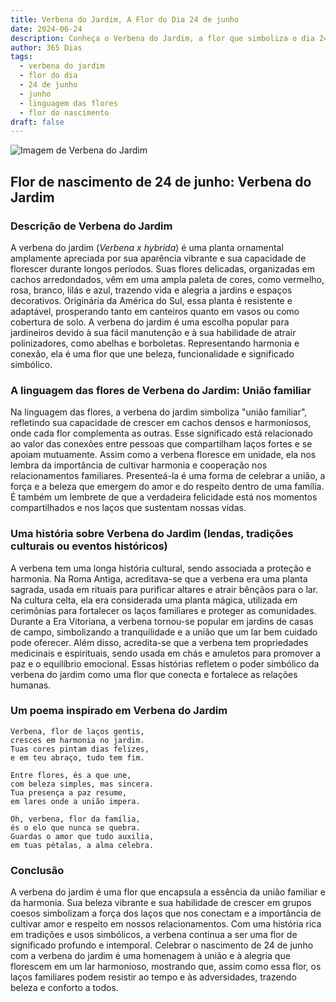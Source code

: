 ```yaml
---
title: Verbena do Jardim, A Flor do Dia 24 de junho
date: 2024-06-24
description: Conheça o Verbena do Jardim, a flor que simboliza o dia 24 de junho e seu significado 'União familiar'. Explore a beleza e o simbolismo desta flor encantadora.
author: 365 Dias
tags:
  - verbena do jardim
  - flor do dia
  - 24 de junho
  - junho
  - linguagem das flores
  - flor do nascimento
draft: false
---
```


![Imagem de Verbena do Jardim](https://cdn.pixabay.com/photo/2015/05/07/07/58/flowers-756181_640.jpg#center)


## Flor de nascimento de 24 de junho: Verbena do Jardim

### Descrição de Verbena do Jardim

A verbena do jardim (_Verbena x hybrida_) é uma planta ornamental amplamente apreciada por sua aparência vibrante e sua capacidade de florescer durante longos períodos. Suas flores delicadas, organizadas em cachos arredondados, vêm em uma ampla paleta de cores, como vermelho, rosa, branco, lilás e azul, trazendo vida e alegria a jardins e espaços decorativos. Originária da América do Sul, essa planta é resistente e adaptável, prosperando tanto em canteiros quanto em vasos ou como cobertura de solo. A verbena do jardim é uma escolha popular para jardineiros devido à sua fácil manutenção e à sua habilidade de atrair polinizadores, como abelhas e borboletas. Representando harmonia e conexão, ela é uma flor que une beleza, funcionalidade e significado simbólico.

### A linguagem das flores de Verbena do Jardim: União familiar

Na linguagem das flores, a verbena do jardim simboliza "união familiar", refletindo sua capacidade de crescer em cachos densos e harmoniosos, onde cada flor complementa as outras. Esse significado está relacionado ao valor das conexões entre pessoas que compartilham laços fortes e se apoiam mutuamente. Assim como a verbena floresce em unidade, ela nos lembra da importância de cultivar harmonia e cooperação nos relacionamentos familiares. Presenteá-la é uma forma de celebrar a união, a força e a beleza que emergem do amor e do respeito dentro de uma família. É também um lembrete de que a verdadeira felicidade está nos momentos compartilhados e nos laços que sustentam nossas vidas.

### Uma história sobre Verbena do Jardim (lendas, tradições culturais ou eventos históricos)

A verbena tem uma longa história cultural, sendo associada a proteção e harmonia. Na Roma Antiga, acreditava-se que a verbena era uma planta sagrada, usada em rituais para purificar altares e atrair bênçãos para o lar. Na cultura celta, ela era considerada uma planta mágica, utilizada em cerimônias para fortalecer os laços familiares e proteger as comunidades. Durante a Era Vitoriana, a verbena tornou-se popular em jardins de casas de campo, simbolizando a tranquilidade e a união que um lar bem cuidado pode oferecer. Além disso, acredita-se que a verbena tem propriedades medicinais e espirituais, sendo usada em chás e amuletos para promover a paz e o equilíbrio emocional. Essas histórias refletem o poder simbólico da verbena do jardim como uma flor que conecta e fortalece as relações humanas.

### Um poema inspirado em Verbena do Jardim

```
Verbena, flor de laços gentis,  
cresces em harmonia no jardim.  
Tuas cores pintam dias felizes,  
e em teu abraço, tudo tem fim.  

Entre flores, és a que une,  
com beleza simples, mas sincera.  
Tua presença a paz resume,  
em lares onde a união impera.  

Oh, verbena, flor da família,  
és o elo que nunca se quebra.  
Guardas o amor que tudo auxilia,  
em tuas pétalas, a alma celebra.  
```

### Conclusão

A verbena do jardim é uma flor que encapsula a essência da união familiar e da harmonia. Sua beleza vibrante e sua habilidade de crescer em grupos coesos simbolizam a força dos laços que nos conectam e a importância de cultivar amor e respeito em nossos relacionamentos. Com uma história rica em tradições e usos simbólicos, a verbena continua a ser uma flor de significado profundo e intemporal. Celebrar o nascimento de 24 de junho com a verbena do jardim é uma homenagem à união e à alegria que florescem em um lar harmonioso, mostrando que, assim como essa flor, os laços familiares podem resistir ao tempo e às adversidades, trazendo beleza e conforto a todos.